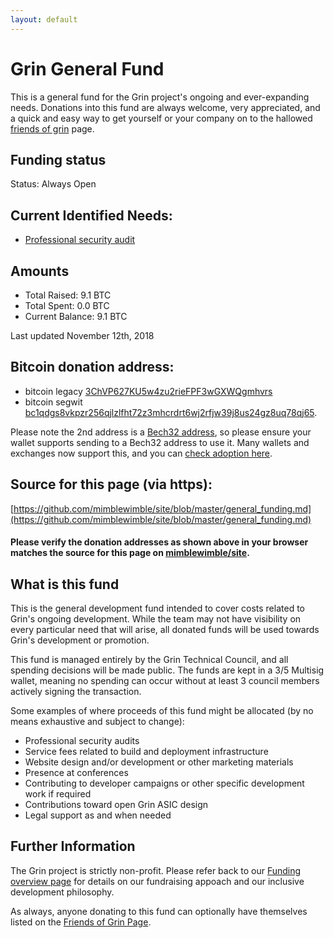 ```yaml
---
layout: default
---
```


# Grin General Fund

This is a general fund for the Grin project's ongoing and ever-expanding needs. Donations into this fund are always welcome, very appreciated, and a quick and easy way to get yourself or your company on to the hallowed [friends of grin](friends.md) page.

## Funding status

Status: Always Open

## Current Identified Needs:

* [Professional security audit](sec_audit.md)

## Amounts

* Total Raised:     9.1 BTC
* Total Spent:      0.0 BTC
* Current Balance:  9.1 BTC

Last updated November 12th, 2018

## Bitcoin donation address:

* bitcoin legacy [3ChVP627KU5w4zu2rieFPF3wGXWQgmhvrs](https://live.blockcypher.com/btc/address/3ChVP627KU5w4zu2rieFPF3wGXWQgmhvrs/)
* bitcoin segwit [bc1qdgs8vkpzr256qjlzlfht72z3mhcrdrt6wj2rfjw39j8us24gz8uq78qj65](https://blockchair.com/bitcoin/address/bc1qdgs8vkpzr256qjlzlfht72z3mhcrdrt6wj2rfjw39j8us24gz8uq78qj65).

Please note the 2nd address is a [Bech32 address](https://en.bitcoin.it/wiki/Bech32_adoption), so please ensure your wallet supports sending to a Bech32 address to use it. Many wallets and exchanges now support this, and you can [check adoption here](https://en.bitcoin.it/wiki/Bech32_adoption).

## Source for this page (via https):

[https://github.com/mimblewimble/site/blob/master/general_funding.md](https://github.com/mimblewimble/site/blob/master/general_funding.md)

#### Please verify the donation addresses as shown above in your browser matches the source for this page on [mimblewimble/site](https://github.com/mimblewimble/site).

## What is this fund

This is the general development fund intended to cover costs related to Grin's ongoing development. While the team may not have visibility on every particular need that will arise, all donated funds will be used towards Grin's development or promotion.

This fund is managed entirely by the Grin Technical Council, and all spending decisions will be made public. The funds are kept in a 3/5 Multisig wallet, meaning no spending can occur without at least 3 council members actively signing the transaction.

Some examples of where proceeds of this fund might be allocated (by no means exhaustive and subject to change):

* Professional security audits
* Service fees related to build and deployment infrastructure
* Website design and/or development or other marketing materials
* Presence at conferences
* Contributing to developer campaigns or other specific development work if required
* Contributions toward open Grin ASIC design
* Legal support as and when needed

## Further Information

The Grin project is strictly non-profit. Please refer back to our [Funding overview page](funding.md) for details on our fundraising appoach and our inclusive development philosophy.

As always, anyone donating to this fund can optionally have themselves listed on the [Friends of Grin Page](friends.md).





